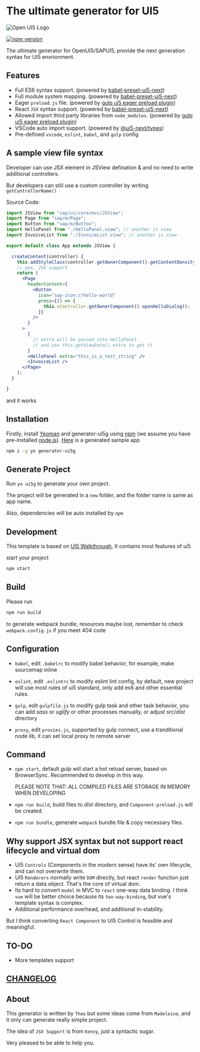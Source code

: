 # The ultimate generator for UI5

![Open UI5 Logo](https://openui5.org/images/OpenUI5_new_big_side.png)

[![npm version](https://badge.fury.io/js/generator-ui5g.svg)](https://www.npmjs.com/package/generator-ui5g)

The ultimate generator for OpenUI5/SAPUI5, provide the next generation syntax for UI5 envrionment.

## Features

* Full ES6 syntax support. (powered by [babel-preset-ui5-next](https://github.com/ui5-next/babel-preset-ui5-next))
* Full module system mapping. (powered by [babel-preset-ui5-next](https://github.com/ui5-next/babel-preset-ui5-next))
* Eager `preload.js` file. (powered by [gulp ui5 eager preload plugin](https://github.com/Soontao/gulp-ui5-eager-preload))
* React `JSX` syntax support. (powered by [babel-preset-ui5-next](https://github.com/ui5-next/babel-preset-ui5-next))
* Allowed import third party libraries from `node_modules`. (powered by [gulp ui5 eager preload plugin](https://github.com/Soontao/gulp-ui5-eager-preload))
* VSCode auto import support. (powered by [@ui5-next/types](https://github.com/ui5-next/types))
* Pre-defined `vscode`, `eslint`, `babel`, and `gulp` config

## A sample view file syntax

Developer can use JSX element in JSView defination & and no need to write additional controllers.

But developers can still use a custom controller by writing `getControllerName()`

Source Code:

```jsx
import JSView from "sap/ui/core/mvc/JSView";
import Page from "sap/m/Page";
import Button from "sap/m/Button";
import HelloPanel from "./HelloPanel.view"; // another js view
import InvoiceList from "./InvoiceList.view"; // another js view

export default class App extends JSView {

  createContent(controller) {
    this.addStyleClass(controller.getOwnerComponent().getContentDensityClass());
    // yes, JSX support
    return (
      <Page
        headerContent={
          <Button
            icon="sap-icon://hello-world"
            press={() => {
              this.oController.getOwnerComponent().openHelloDialog();
            }}
          />
        }
      >
        {
          // extra will be passed into HelloPanel
          // and use this.getViewData().extra to get it
        }
        <HelloPanel extra="this_is_a_test_string" />
        <InvoiceList />
      </Page>
    );
  }

}
```

and it works

## Installation

Firstly, install [Yeoman](http://yeoman.io) and generator-ui5g using [npm](https://www.npmjs.com/) (we assume you have pre-installed [node.js](https://nodejs.org/)). [Here](https://github.com/Soontao/ui5g-generate-proj) is a generated sample app

```bash
npm i -g yo generator-ui5g
```

## Generate Project

Run `yo ui5g` to generate your own project.

The project will be generated in a `new` folder, and the folder name is same as app name.

Also, dependencies will be auto installed by `npm`

## Development

This template is based on [UI5 Walkthrough](https://sapui5.hana.ondemand.com/test-resources/sap/m/demokit/tutorial/walkthrough/37/webapp/test/mockServer.html?sap-ui-theme=sap_belize), It contains most features of ui5

start your project

```bash
npm start
```

## Build

Please run

```bash
npm run build
```

to generate webpack bundle, resources maybe lost, remember to check `webpack.config.js` if you meet 404 code

## Configuration

* ```babel```, edit ```.babelrc``` to modify babel behavior, for example, make sourcemap inline

* ```eslint```, edit ```.eslintrc``` to modify eslint lint config, by default, new project will use most rules of ui5 standard, only add es6 and other essential rules.

* ```gulp```, edit ```gulpfile.js``` to modify gulp task and other task behavior, you can add *sass* or *uglify* or other processes manually, or adjust *src*/*dist* directory

* ```proxy```, edit ```proxies.js```, supported by gulp connect, use a tranditional node lib, it can set local proxy to remote server

## Command

* ```npm start```, default *gulp* will start a hot reload server, based on BrowserSync. Recommended to develop in this way.
  
  PLEASE NOTE THAT: ALL COMPILED FILES ARE STORAGE IN MEMORY WHEN DEVELOPING
  
* ```npm run build```, build files to *dist* directory, and ```Component-preload.js``` will be created.

* ```npm run bundle```, generate `webpack` bundle file & copy necessary files.

## Why support JSX syntax but not support react lifecycle and virtual dom

* UI5 `Controls` (Components in the modern sense) have its' own lifecycle, and can not overwrite them.
* UI5 `Renderers` normally write `DOM` directly, but react `render` function just return a data object. That's the core of virtual dom.
* Its hard to convert `model` in MVC to `react` one-way data binding. I think `vue` will be better choice because its `two-way-binding`, but vue's template syntax is complex.
* Additional performance overhead, and additional in-stability.

But I think converting `React Component` to UI5 Control is feasible and meaningful.

## TO-DO

* More templates support

## [CHANGELOG](./CHANGELOG.md)

## About

This generator is written by `Theo` but some ideas come from `Madeleine`, and it only can generate really simple project.

The idea of `JSX Support` is from `Kenny`, just a syntactic sugar.

Very pleased to be able to help you.
